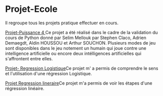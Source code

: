 # Projet-Ecole
Il regroupe tous les projets pratique effectuer en cours.


[Projet-Puissance 4 ](https://github.com/steph0003/Projet-Ecole/blob/main/Puissance4.ipynb)Ce projet a été réalisé dans le cadre de la validation du cours de Python donné par Selim Mellouk par Stephen Claco, Adrien Demaegdt, Aldin HOUSSOU et Arthur SOUCHON. Plusieurs modes de jeu sont disponibles dans le jeu notement un humain qui joue contre une intelligence artificielle ou encore deux intélligences artificielles qui s'affrontent entre elles.


[Projet- Regression Logistique](https://github.com/steph0003/Projet-Ecole/blob/main/Regression_Logistique.ipynb)Ce projet m' a permis de comprendre le sens et l'utilisation d'une régression Logistique.


[Projet Regression lineraire](https://github.com/steph0003/Projet-Ecole/blob/main/RegressionLineaireAvecDataAleatoire.ipynb)Ce projet m'a permis de voir les étapes d'une régression linéaire.
